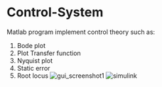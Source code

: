 # Control-System
Matlab program implement control theory such as:
1) Bode plot
2) Plot Transfer function
3) Nyquist plot
4) Static error
5) Root locus 
![gui_screenshot1](https://user-images.githubusercontent.com/43111249/53025148-0fa20e80-3469-11e9-9086-f5dc4629baee.jpg)
![simulink](https://user-images.githubusercontent.com/43111249/53025149-0fa20e80-3469-11e9-9049-dabc501e3503.jpg)



